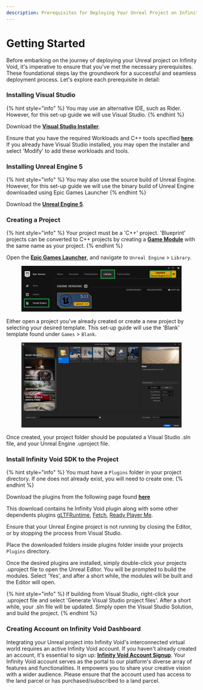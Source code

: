```yaml
---
description: Prerequisites for Deploying Your Unreal Project on Infinity Void
---
```


# Getting Started

Before embarking on the journey of deploying your Unreal project on Infinity Void, it's imperative to ensure that you've met the necessary prerequisites. These foundational steps lay the groundwork for a successful and seamless deployment process. Let's explore each prerequisite in detail:

### Installing Visual Studio[​](https://docs.inworld.ai/docs/tutorial-integrations/unreal-engine/getting-started/#installing-visual-studio) <a href="#installing-visual-studio" id="installing-visual-studio"></a>

{% hint style="info" %}
You may use an alternative IDE, such as Rider. However, for this set-up guide we will use Visual Studio.
{% endhint %}

Download the [**Visual Studio Installer**](https://visualstudio.microsoft.com/downloads/).

Ensure that you have the required Workloads and C++ tools specified [**here**](https://docs.unrealengine.com/5.1/en-US/setting-up-visual-studio-development-environment-for-cplusplus-projects-in-unreal-engine/). If you already have Visual Studio installed, you may open the installer and select 'Modify' to add these workloads and tools.

### Installing Unreal Engine 5 <a href="#installing-visual-studio" id="installing-visual-studio"></a>

{% hint style="info" %}
You may also use the source build of Unreal Engine. However, for this set-up guide we will use the binary build of Unreal Engine downloaded using Epic Games Launcher
{% endhint %}

Download the [**Unreal Engine 5**](https://www.unrealengine.com/en-US/download).

### Creating a Project[​](https://docs.inworld.ai/docs/tutorial-integrations/unreal-engine/getting-started/#creating-a-project) <a href="#creating-a-project" id="creating-a-project"></a>

{% hint style="info" %}
Your project must be a 'C++' project. 'Blueprint' projects can be converted to C++ projects by creating a [**Game Module**](https://docs.unrealengine.com/5.1/en-US/how-to-make-a-gameplay-module-in-unreal-engine/) with the same name as your project.
{% endhint %}

Open the [**Epic Games Launcher**](https://store.epicgames.com/en-US/download), and navigate to `Unreal Engine` > `Library`.



<figure><img src="../../../../.gitbook/assets/engine-launch-ce333e744f1d14288ee154dd0e20ebd2.png" alt=""><figcaption></figcaption></figure>

Either open a project you've already created or create a new project by selecting your desired template. This set-up guide will use the 'Blank' template found under `Games` > `Blank`.

<figure><img src="../../../../.gitbook/assets/Screenshot_1.png" alt=""><figcaption></figcaption></figure>

Once created, your project folder should be populated a Visual Studio .sln file, and your Unreal Engine .uproject file.

### Install Infinity Void SDK to the Project <a href="#install-inworld-to-the-project" id="install-inworld-to-the-project"></a>

{% hint style="info" %}
You must have a `Plugins` folder in your project directory. If one does not already exist, you will need to create one.
{% endhint %}

Download the plugins from the following page found [**here**](https://docs.inworld.ai/docs/tutorial-integrations/unreal-engine/)

This download contains he Infinity Void plugin along with some other dependents plugins [gLTFRuntime](https://github.com/rdeioris/glTFRuntime), [Fetch](https://github.com/GDi4K/unreal-fetch), [Ready Player Me](https://docs.readyplayer.me/ready-player-me/integration-guides/unreal-engine).&#x20;

Ensure that your Unreal Engine project is not running by closing the Editor, or by stopping the process from Visual Studio.

Place the downloaded folders inside plugins folder inside your projects `Plugins` directory.

Once the desired plugins are installed, simply double-click your projects .uproject file to open the Unreal Editor. You will be prompted to build the modules. Select 'Yes', and after a short while, the modules will be built and the Editor will open.

{% hint style="info" %}
If building from Visual Studio, right-click your .uproject file and select 'Generate Visual Studio project files'. After a short while, your .sln file will be updated. Simply open the Visual Studio Solution, and build the project.
{% endhint %}

### Creating Account on Infinity Void Dashboard <a href="#install-inworld-to-the-project" id="install-inworld-to-the-project"></a>

Integrating your Unreal project into Infinity Void's interconnected virtual world requires an active Infinity Void account. If you haven't already created an account, it's essential to sign up: [**Infinity Void Account Signup**](https://dashboard.infinityvoid.io/). Your Infinity Void account serves as the portal to our platform's diverse array of features and functionalities. It empowers you to share your creative vision with a wider audience. Please ensure that the account used has access to the land parcel or has purchased/subscribed to a land parcel.
